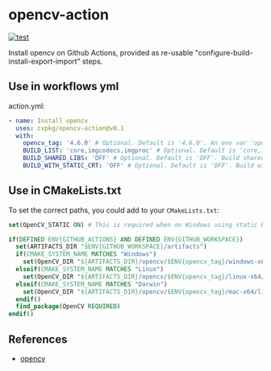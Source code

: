 # opencv-action

[![test](https://github.com/cvpkg/opencv-action/actions/workflows/test.yml/badge.svg)](https://github.com/cvpkg/opencv-action/actions/workflows/test.yml)

Install opencv on Github Actions, provided as re-usable "configure-build-install-export-import" steps.

## Use in workflows yml
action.yml:
```yml
- name: Install opencv
  uses: cvpkg/opencv-action@v0.1
  with:
    opencv_tag: '4.6.0' # Optional. Default is '4.6.0'. An env var 'opencv_tag' will be defined.
    BUILD_LIST: 'core,imgcodecs,imgproc' # Optional. Default is 'core,imgcodecs,imgproc'. The opencv modules(libraries, components) to be build, separated with `,` and no spaces.
    BUILD_SHARED_LIBS: 'OFF' # Optional. Default is 'OFF'. Build shared opencv librarires, should be "ON" or "OFF".
    BUILD_WITH_STATIC_CRT: 'OFF' # Optional. Default is 'OFF'. Build with static C Runtime Library?(only when MSVC), should be "ON" or "OFF"
```

## Use in CMakeLists.txt
To set the correct paths, you could add to your `CMakeLists.txt`:
```cmake
set(OpenCV_STATIC ON) # This is required when on Windows using static build of OpenCV. If not set, will give hint "not compatible"

if(DEFINED ENV{GITHUB_ACTIONS} AND DEFINED ENV{GITHUB_WORKSPACE})
  set(ARTIFACTS_DIR "$ENV{GITHUB_WORKSPACE}/artifacts")
  if(CMAKE_SYSTEM_NAME MATCHES "Windows")
    set(OpenCV_DIR "${ARTIFACTS_DIR}/opencv/$ENV{opencv_tag}/windows-x64")
  elseif(CMAKE_SYSTEM_NAME MATCHES "Linux")
    set(OpenCV_DIR "${ARTIFACTS_DIR}/opencv/$ENV{opencv_tag}/linux-x64/lib/cmake/opencv4")
  elseif(CMAKE_SYSTEM_NAME MATCHES "Darwin")
    set(OpenCV_DIR "${ARTIFACTS_DIR}/opencv/$ENV{opencv_tag}/mac-x64/lib/cmake/opencv4")
  endif()
  find_package(OpenCV REQUIRED)
endif()
```

## References
- [opencv](https://github.com/opencv/opencv)
